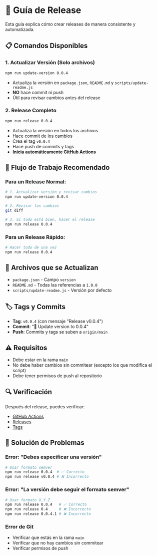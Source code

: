 # 🚀 Guía de Release

Esta guía explica cómo crear releases de manera consistente y automatizada.

## 📋 Comandos Disponibles

### 1. Actualizar Versión (Solo archivos)
```bash
npm run update-version 0.0.4
```
- Actualiza la versión en `package.json`, `README.md` y `scripts/update-readme.js`
- **NO** hace commit ni push
- Útil para revisar cambios antes del release

### 2. Release Completo
```bash
npm run release 0.0.4
```
- Actualiza la versión en todos los archivos
- Hace commit de los cambios
- Crea el tag `v0.0.4`
- Hace push de commits y tags
- **Inicia automáticamente GitHub Actions**

## 🔄 Flujo de Trabajo Recomendado

### Para un Release Normal:
```bash
# 1. Actualizar versión y revisar cambios
npm run update-version 0.0.4

# 2. Revisar los cambios
git diff

# 3. Si todo está bien, hacer el release
npm run release 0.0.4
```

### Para un Release Rápido:
```bash
# Hacer todo de una vez
npm run release 0.0.4
```

## 📁 Archivos que se Actualizan

- `package.json` - Campo `version`
- `README.md` - Todas las referencias a `1.0.0`
- `scripts/update-readme.js` - Versión por defecto

## 🏷️ Tags y Commits

- **Tag**: `v0.0.4` (con mensaje "Release v0.0.4")
- **Commit**: "📝 Update version to 0.0.4"
- **Push**: Commits y tags se suben a `origin/main`

## ⚠️ Requisitos

- Debe estar en la rama `main`
- No debe haber cambios sin commitear (excepto los que modifica el script)
- Debe tener permisos de push al repositorio

## 🔍 Verificación

Después del release, puedes verificar:
- [GitHub Actions](https://github.com/germansanz93/meli-sub-manager/actions)
- [Releases](https://github.com/germansanz93/meli-sub-manager/releases)
- [Tags](https://github.com/germansanz93/meli-sub-manager/tags)

## 🐛 Solución de Problemas

### Error: "Debes especificar una versión"
```bash
# Usar formato semver
npm run release 0.0.4  # ✅ Correcto
npm run release v0.0.4 # ❌ Incorrecto
```

### Error: "La versión debe seguir el formato semver"
```bash
# Usar formato X.Y.Z
npm run release 0.0.4   # ✅ Correcto
npm run release 0.4     # ❌ Incorrecto
npm run release 0.0.4.1 # ❌ Incorrecto
```

### Error de Git
- Verificar que estás en la rama `main`
- Verificar que no hay cambios sin commitear
- Verificar permisos de push